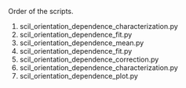 Order of the scripts.

1) scil_orientation_dependence_characterization.py
2) scil_orientation_dependence_fit.py
3) scil_orientation_dependence_mean.py
4) scil_orientation_dependence_fit.py
5) scil_orientation_dependence_correction.py
6) scil_orientation_dependence_characterization.py
7) scil_orientation_dependence_plot.py
